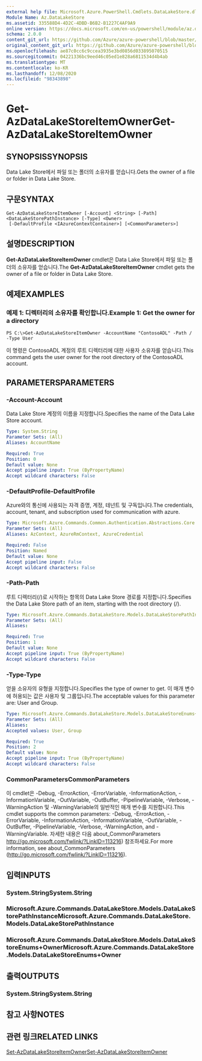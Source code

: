 ```yaml
---
external help file: Microsoft.Azure.PowerShell.Cmdlets.DataLakeStore.dll-Help.xml
Module Name: Az.DataLakeStore
ms.assetid: 335588D4-4D2C-4DBD-B6B2-B1227C4AF9A9
online version: https://docs.microsoft.com/en-us/powershell/module/az.datalakestore/get-azdatalakestoreitemowner
schema: 2.0.0
content_git_url: https://github.com/Azure/azure-powershell/blob/master/src/DataLakeStore/DataLakeStore/help/Get-AzDataLakeStoreItemOwner.md
original_content_git_url: https://github.com/Azure/azure-powershell/blob/master/src/DataLakeStore/DataLakeStore/help/Get-AzDataLakeStoreItemOwner.md
ms.openlocfilehash: ae87c0cc6c9ccea3935e3bd0856d033895070515
ms.sourcegitcommit: 04221336bc9eed46c05ed1e828a6811534d4b4ab
ms.translationtype: MT
ms.contentlocale: ko-KR
ms.lasthandoff: 12/08/2020
ms.locfileid: "98343898"
---
```

# <span data-ttu-id="c2dbc-101">Get-AzDataLakeStoreItemOwner</span><span class="sxs-lookup"><span data-stu-id="c2dbc-101">Get-AzDataLakeStoreItemOwner</span></span>

## <span data-ttu-id="c2dbc-102">SYNOPSIS</span><span class="sxs-lookup"><span data-stu-id="c2dbc-102">SYNOPSIS</span></span>
<span data-ttu-id="c2dbc-103">Data Lake Store에서 파일 또는 폴더의 소유자를 얻습니다.</span><span class="sxs-lookup"><span data-stu-id="c2dbc-103">Gets the owner of a file or folder in Data Lake Store.</span></span>

## <span data-ttu-id="c2dbc-104">구문</span><span class="sxs-lookup"><span data-stu-id="c2dbc-104">SYNTAX</span></span>

```
Get-AzDataLakeStoreItemOwner [-Account] <String> [-Path] <DataLakeStorePathInstance> [-Type] <Owner>
 [-DefaultProfile <IAzureContextContainer>] [<CommonParameters>]
```

## <span data-ttu-id="c2dbc-105">설명</span><span class="sxs-lookup"><span data-stu-id="c2dbc-105">DESCRIPTION</span></span>
<span data-ttu-id="c2dbc-106">**Get-AzDataLakeStoreItemOwner** cmdlet은 Data Lake Store에서 파일 또는 폴더의 소유자를 얻습니다.</span><span class="sxs-lookup"><span data-stu-id="c2dbc-106">The **Get-AzDataLakeStoreItemOwner** cmdlet gets the owner of a file or folder in Data Lake Store.</span></span>

## <span data-ttu-id="c2dbc-107">예제</span><span class="sxs-lookup"><span data-stu-id="c2dbc-107">EXAMPLES</span></span>

### <span data-ttu-id="c2dbc-108">예제 1: 디렉터리의 소유자를 확인합니다.</span><span class="sxs-lookup"><span data-stu-id="c2dbc-108">Example 1: Get the owner for a directory</span></span>
```
PS C:\>Get-AzDataLakeStoreItemOwner -AccountName "ContosoADL" -Path / -Type User
```

<span data-ttu-id="c2dbc-109">이 명령은 ContosoADL 계정의 루트 디렉터리에 대한 사용자 소유자를 얻습니다.</span><span class="sxs-lookup"><span data-stu-id="c2dbc-109">This command gets the user owner for the root directory of the ContosoADL account.</span></span>

## <span data-ttu-id="c2dbc-110">PARAMETERS</span><span class="sxs-lookup"><span data-stu-id="c2dbc-110">PARAMETERS</span></span>

### <span data-ttu-id="c2dbc-111">-Account</span><span class="sxs-lookup"><span data-stu-id="c2dbc-111">-Account</span></span>
<span data-ttu-id="c2dbc-112">Data Lake Store 계정의 이름을 지정합니다.</span><span class="sxs-lookup"><span data-stu-id="c2dbc-112">Specifies the name of the Data Lake Store account.</span></span>

```yaml
Type: System.String
Parameter Sets: (All)
Aliases: AccountName

Required: True
Position: 0
Default value: None
Accept pipeline input: True (ByPropertyName)
Accept wildcard characters: False
```

### <span data-ttu-id="c2dbc-113">-DefaultProfile</span><span class="sxs-lookup"><span data-stu-id="c2dbc-113">-DefaultProfile</span></span>
<span data-ttu-id="c2dbc-114">Azure와의 통신에 사용되는 자격 증명, 계정, 테넌트 및 구독입니다.</span><span class="sxs-lookup"><span data-stu-id="c2dbc-114">The credentials, account, tenant, and subscription used for communication with azure.</span></span>

```yaml
Type: Microsoft.Azure.Commands.Common.Authentication.Abstractions.Core.IAzureContextContainer
Parameter Sets: (All)
Aliases: AzContext, AzureRmContext, AzureCredential

Required: False
Position: Named
Default value: None
Accept pipeline input: False
Accept wildcard characters: False
```

### <span data-ttu-id="c2dbc-115">-Path</span><span class="sxs-lookup"><span data-stu-id="c2dbc-115">-Path</span></span>
<span data-ttu-id="c2dbc-116">루트 디렉터리(/)로 시작하는 항목의 Data Lake Store 경로를 지정합니다.</span><span class="sxs-lookup"><span data-stu-id="c2dbc-116">Specifies the Data Lake Store path of an item, starting with the root directory (/).</span></span>

```yaml
Type: Microsoft.Azure.Commands.DataLakeStore.Models.DataLakeStorePathInstance
Parameter Sets: (All)
Aliases:

Required: True
Position: 1
Default value: None
Accept pipeline input: True (ByPropertyName)
Accept wildcard characters: False
```

### <span data-ttu-id="c2dbc-117">-Type</span><span class="sxs-lookup"><span data-stu-id="c2dbc-117">-Type</span></span>
<span data-ttu-id="c2dbc-118">얻을 소유자의 유형을 지정합니다.</span><span class="sxs-lookup"><span data-stu-id="c2dbc-118">Specifies the type of owner to get.</span></span>
<span data-ttu-id="c2dbc-119">이 매개 변수에 허용되는 값은 사용자 및 그룹입니다.</span><span class="sxs-lookup"><span data-stu-id="c2dbc-119">The acceptable values for this parameter are: User and Group.</span></span>

```yaml
Type: Microsoft.Azure.Commands.DataLakeStore.Models.DataLakeStoreEnums+Owner
Parameter Sets: (All)
Aliases:
Accepted values: User, Group

Required: True
Position: 2
Default value: None
Accept pipeline input: True (ByPropertyName)
Accept wildcard characters: False
```

### <span data-ttu-id="c2dbc-120">CommonParameters</span><span class="sxs-lookup"><span data-stu-id="c2dbc-120">CommonParameters</span></span>
<span data-ttu-id="c2dbc-121">이 cmdlet은 -Debug, -ErrorAction, -ErrorVariable, -InformationAction, -InformationVariable, -OutVariable, -OutBuffer, -PipelineVariable, -Verbose, -WarningAction 및 -WarningVariable의 일반적인 매개 변수를 지원합니다.</span><span class="sxs-lookup"><span data-stu-id="c2dbc-121">This cmdlet supports the common parameters: -Debug, -ErrorAction, -ErrorVariable, -InformationAction, -InformationVariable, -OutVariable, -OutBuffer, -PipelineVariable, -Verbose, -WarningAction, and -WarningVariable.</span></span> <span data-ttu-id="c2dbc-122">자세한 내용은 다음 about_CommonParameters http://go.microsoft.com/fwlink/?LinkID=113216) 참조하세요.</span><span class="sxs-lookup"><span data-stu-id="c2dbc-122">For more information, see about_CommonParameters (http://go.microsoft.com/fwlink/?LinkID=113216).</span></span>

## <span data-ttu-id="c2dbc-123">입력</span><span class="sxs-lookup"><span data-stu-id="c2dbc-123">INPUTS</span></span>

### <span data-ttu-id="c2dbc-124">System.String</span><span class="sxs-lookup"><span data-stu-id="c2dbc-124">System.String</span></span>

### <span data-ttu-id="c2dbc-125">Microsoft.Azure.Commands.DataLakeStore.Models.DataLakeStorePathInstance</span><span class="sxs-lookup"><span data-stu-id="c2dbc-125">Microsoft.Azure.Commands.DataLakeStore.Models.DataLakeStorePathInstance</span></span>

### <span data-ttu-id="c2dbc-126">Microsoft.Azure.Commands.DataLakeStore.Models.DataLakeStoreEnums+Owner</span><span class="sxs-lookup"><span data-stu-id="c2dbc-126">Microsoft.Azure.Commands.DataLakeStore.Models.DataLakeStoreEnums+Owner</span></span>

## <span data-ttu-id="c2dbc-127">출력</span><span class="sxs-lookup"><span data-stu-id="c2dbc-127">OUTPUTS</span></span>

### <span data-ttu-id="c2dbc-128">System.String</span><span class="sxs-lookup"><span data-stu-id="c2dbc-128">System.String</span></span>

## <span data-ttu-id="c2dbc-129">참고 사항</span><span class="sxs-lookup"><span data-stu-id="c2dbc-129">NOTES</span></span>

## <span data-ttu-id="c2dbc-130">관련 링크</span><span class="sxs-lookup"><span data-stu-id="c2dbc-130">RELATED LINKS</span></span>

[<span data-ttu-id="c2dbc-131">Set-AzDataLakeStoreItemOwner</span><span class="sxs-lookup"><span data-stu-id="c2dbc-131">Set-AzDataLakeStoreItemOwner</span></span>](./Set-AzDataLakeStoreItemOwner.md)


